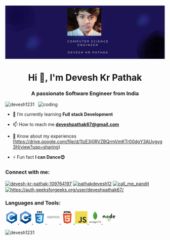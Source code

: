 ![logo](https://github.com/devesh1231/devesh1231/blob/main/Web%20Designer%20Devesh.png)
<h1 align="center">Hi 👋, I'm Devesh Kr Pathak</h1>
<h3 align="center">A passionate Software Engineer from India</h3>
<img align="right" alt="coding" width="400" src="https://camo.githubusercontent.com/40165a147c3dcea0fa1db780bb533fc5f98546ccfb9d5d05ddb2f429277f5348/68747470733a2f2f616e616c7974696373696e6469616d61672e636f6d2f77702d636f6e74656e742f75706c6f6164732f323031382f31322f646576656c6f7065722d6472696262626c652e676966"
<p align="left"> <img src="https://komarev.com/ghpvc/?username=devesh1231&label=Profile%20views&color=0e75b6&style=flat" alt="devesh1231" /> </p>

- 🌱 I’m currently learning **Full stack Development**

- 📫 How to reach me **deveshpathak67@gmail.com**

- 📄 Know about my experiences [https://drive.google.com/file/d/1IzE3j0RVZBQrmVmKTr00dgY3AUvgyg3H/view?usp=sharing)

- ⚡ Fun fact **I can Dance😊**

<h3 align="left">Connect with me:</h3>
<p align="left">
<a href="https://linkedin.com/in/devesh-kr-pathak-109764197" target="blank"><img align="center" src="https://raw.githubusercontent.com/rahuldkjain/github-profile-readme-generator/master/src/images/icons/Social/linked-in-alt.svg" alt="devesh-kr-pathak-109764197" height="30" width="40" /></a>
<a href="https://www.codechef.com/users/pathakdevesh12" target="blank"><img align="center" src="https://cdn.jsdelivr.net/npm/simple-icons@3.1.0/icons/codechef.svg" alt="pathakdevesh12" height="30" width="40" /></a>
<a href="https://codeforces.com/profile/call_me_pandit" target="blank"><img align="center" src="https://raw.githubusercontent.com/rahuldkjain/github-profile-readme-generator/master/src/images/icons/Social/codeforces.svg" alt="call_me_pandit" height="30" width="40" /></a>
<a href="https://auth.geeksforgeeks.org/user/https://auth.geeksforgeeks.org/user/deveshpathak67/" target="blank"><img align="center" src="https://raw.githubusercontent.com/rahuldkjain/github-profile-readme-generator/master/src/images/icons/Social/geeks-for-geeks.svg" alt="https://auth.geeksforgeeks.org/user/deveshpathak67/" height="30" width="40" /></a>
</p>

<h3 align="left">Languages and Tools:</h3>
<p align="left"> <a href="https://www.cprogramming.com/" target="_blank" rel="noreferrer"> <img src="https://raw.githubusercontent.com/devicons/devicon/master/icons/c/c-original.svg" alt="c" width="40" height="40"/> </a> <a href="https://www.w3schools.com/cpp/" target="_blank" rel="noreferrer"> <img src="https://raw.githubusercontent.com/devicons/devicon/master/icons/cplusplus/cplusplus-original.svg" alt="cplusplus" width="40" height="40"/> </a> <a href="https://www.w3schools.com/css/" target="_blank" rel="noreferrer"> <img src="https://raw.githubusercontent.com/devicons/devicon/master/icons/css3/css3-original-wordmark.svg" alt="css3" width="40" height="40"/> </a> <a href="https://expressjs.com" target="_blank" rel="noreferrer"> <img src="https://raw.githubusercontent.com/devicons/devicon/master/icons/express/express-original-wordmark.svg" alt="express" width="40" height="40"/> </a> <a href="https://www.w3.org/html/" target="_blank" rel="noreferrer"> <img src="https://raw.githubusercontent.com/devicons/devicon/master/icons/html5/html5-original-wordmark.svg" alt="html5" width="40" height="40"/> </a> <a href="https://developer.mozilla.org/en-US/docs/Web/JavaScript" target="_blank" rel="noreferrer"> <img src="https://raw.githubusercontent.com/devicons/devicon/master/icons/javascript/javascript-original.svg" alt="javascript" width="40" height="40"/> </a> <a href="https://www.mongodb.com/" target="_blank" rel="noreferrer"> <img src="https://raw.githubusercontent.com/devicons/devicon/master/icons/mongodb/mongodb-original-wordmark.svg" alt="mongodb" width="40" height="40"/> </a> <a href="https://nodejs.org" target="_blank" rel="noreferrer"> <img src="https://raw.githubusercontent.com/devicons/devicon/master/icons/nodejs/nodejs-original-wordmark.svg" alt="nodejs" width="40" height="40"/> </a> </p>

<p><img align="center" src="https://github-readme-stats.vercel.app/api/top-langs?username=devesh1231&show_icons=true&locale=en&layout=compact" alt="devesh1231" /></p>
